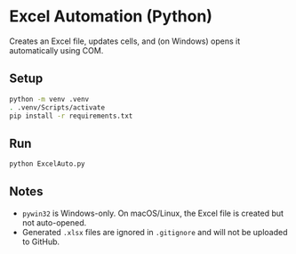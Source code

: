 # Excel Automation (Python)

Creates an Excel file, updates cells, and (on Windows) opens it automatically using COM.

## Setup

```bash
python -m venv .venv
. .venv/Scripts/activate
pip install -r requirements.txt
```

## Run

```bash
python ExcelAuto.py
```

## Notes

* `pywin32` is Windows-only. On macOS/Linux, the Excel file is created but not auto-opened.
* Generated `.xlsx` files are ignored in `.gitignore` and will not be uploaded to GitHub.
